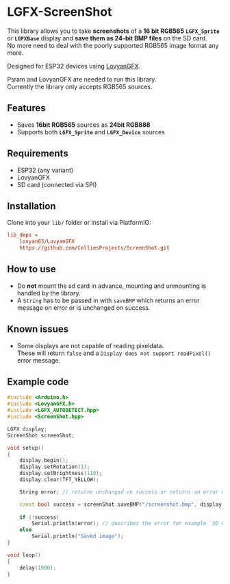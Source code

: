 # LGFX-ScreenShot

This library allows you to take **screenshots** of a **16 bit RGB565** **`LGFX_Sprite`** or **`LGFXBase`** display and **save them as 24-bit BMP files** on the SD card.  
No more need to deal with the poorly supported RGB565 image format any more.

Designed for ESP32 devices using [LovyanGFX](https://github.com/lovyan03/LovyanGFX).

Psram and LovyanGFX are needed to run this library.  
Currently the library only accepts RGB565 sources.

## Features

-  Saves **16bit RGB565** sources as **24bit RGB888**
-  Supports both **`LGFX_Sprite`** and **`LGFX_Device`** sources

## Requirements

-  ESP32 (any variant)
-  LovyanGFX
-  SD card (connected via SPI)

## Installation

Clone into your `lib/` folder or install via PlatformIO:

```ini
lib_deps =
    lovyan03/LovyanGFX
    https://github.com/CelliesProjects/ScreenShot.git
```

## How to use

-  Do **not** mount the sd card in advance, mounting and unmounting is handled by the library.  
-  A `String` has to be passed in with `saveBMP` which returns an error message on error or is unchanged on success.  

## Known issues

-  Some displays are not capable of reading pixeldata.  
These will return `false` and a `Display does not support readPixel()` error message.

## Example code

```c++
#include <Arduino.h>
#include <LovyanGFX.h>
#include <LGFX_AUTODETECT.hpp>
#include <ScreenShot.hpp>

LGFX display;
ScreenShot screenShot;

void setup()
{
    display.begin();
    display.setRotation(1);
    display.setBrightness(110);
    display.clear(TFT_YELLOW);

    String error; // returns unchanged on success or returns an error message

    const bool success = screenShot.saveBMP("/screenshot.bmp", display, error);
    
    if (!success)
        Serial.println(error); // describes the error for example `SD Card mount or file open failed`
    else
        Serial.println("Saved image");
}

void loop()
{
    delay(1000);
}

```
